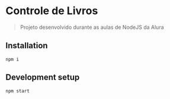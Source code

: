 # Controle de Livros
> Projeto desenvolvido durante as aulas de NodeJS da Alura

## Installation

```
npm i
```

## Development setup

```
npm start
```
